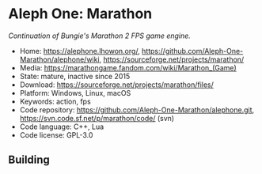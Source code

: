 # Aleph One: Marathon

_Continuation of Bungie's Marathon 2 FPS game engine._

- Home: https://alephone.lhowon.org/, https://github.com/Aleph-One-Marathon/alephone/wiki, https://sourceforge.net/projects/marathon/
- Media: https://marathongame.fandom.com/wiki/Marathon_(Game)
- State: mature, inactive since 2015
- Download: https://sourceforge.net/projects/marathon/files/
- Platform: Windows, Linux, macOS
- Keywords: action, fps
- Code repository: https://github.com/Aleph-One-Marathon/alephone.git, https://svn.code.sf.net/p/marathon/code/ (svn)
- Code language: C++, Lua
- Code license: GPL-3.0

## Building

